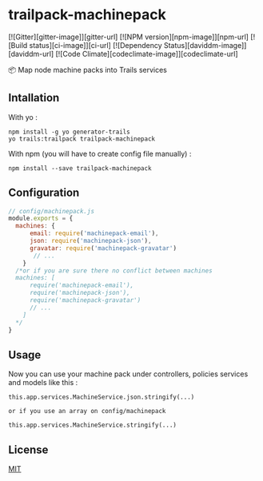 # trailpack-machinepack

[![Gitter][gitter-image]][gitter-url]
[![NPM version][npm-image]][npm-url]
[![Build status][ci-image]][ci-url]
[![Dependency Status][daviddm-image]][daviddm-url]
[![Code Climate][codeclimate-image]][codeclimate-url]

:package: Map node machine packs into Trails services

## Intallation
With yo : 

```
npm install -g yo generator-trails
yo trails:trailpack trailpack-machinepack
```

With npm (you will have to create config file manually) :
 
`npm install --save trailpack-machinepack`

## Configuration
```js
// config/machinepack.js
module.exports = {
  machines: {
      email: require('machinepack-email'),
      json: require('machinepack-json'),
      gravatar: require('machinepack-gravatar')
       // ...
    }
  /*or if you are sure there no conflict between machines
  machines: [
      require('machinepack-email'),
      require('machinepack-json'),
      require('machinepack-gravatar')
      // ...
    ]
  */
}
```

## Usage
Now you can use your machine pack under controllers, policies services and models like this : 

```
this.app.services.MachineService.json.stringify(...)

or if you use an array on config/machinepack
 
this.app.services.MachineService.stringify(...)
```

## License
[MIT](https://github.com/jaumard/trailpack-machinepack/blob/master/LICENSE)
